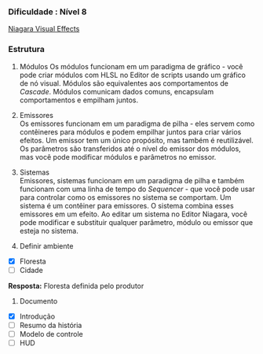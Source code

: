 ### Dificuldade : **Nível 8**   


[Niagara Visual Effects](https://docs.unrealengine.com/en-US/Engine/Niagara/index.html)

### Estrutura
1. Módulos
Os módulos funcionam em um paradigma de gráfico - você pode criar módulos com HLSL no Editor de scripts usando um gráfico de nó visual. Módulos são equivalentes aos comportamentos de *Cascade*. Módulos comunicam dados comuns, encapsulam comportamentos e empilham juntos.
1. Emissores  
Os emissores funcionam em um paradigma de pilha - eles servem como contêineres para módulos e podem empilhar juntos para criar vários efeitos. Um emissor tem um único propósito, mas também é reutilizável. Os parâmetros são transferidos até o nível do emissor dos módulos, mas você pode modificar módulos e parâmetros no emissor.

1. Sistemas  
Emissores, sistemas funcionam em um paradigma de pilha e também funcionam com uma linha de tempo do *Sequencer* - que você pode usar para controlar como os emissores no sistema se comportam. Um sistema é um contêiner para emissores. O sistema combina esses emissores em um efeito. Ao editar um sistema no Editor Niagara, você pode modificar e substituir qualquer parâmetro, módulo ou emissor que esteja no sistema.

1. Definir ambiente
- [x] Floresta
- [ ] Cidade  

**Resposta:** Floresta definida pelo produtor

1. Documento
- [x] Introdução
- [ ] Resumo da história
- [ ] Modelo de controle
- [ ] HUD

